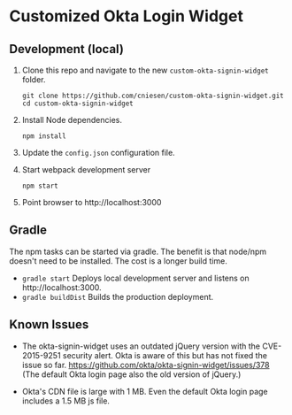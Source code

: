 Customized Okta Login Widget
============================

Development (local)
-------------------
1. Clone this repo and navigate to the new `custom-okta-signin-widget` folder.

    ```
    git clone https://github.com/cniesen/custom-okta-signin-widget.git
    cd custom-okta-signin-widget
    ```

2. Install Node dependencies.

    ```
    npm install
    ```

3. Update the `config.json` configuration file.

4. Start webpack development server

    ```
    npm start
    ```

4. Point browser to http://localhost:3000


Gradle
------
The npm tasks can be started via gradle.  The benefit is that node/npm doesn't need to be installed.  The cost is a longer build time.

- `gradle start` Deploys local development server and listens on http://localhost:3000.
- `gradle buildDist` Builds the production deployment.

Known Issues
------------

* The okta-signin-widget uses an outdated jQuery version with the CVE-2015-9251 security alert.  Okta is aware of this 
  but has not fixed the issue so far. https://github.com/okta/okta-signin-widget/issues/378 (The default Okta login page
  also the old version of jQuery.)
  
* Okta's CDN file is large with 1 MB. Even the default Okta login page includes a 1.5 MB js file.  